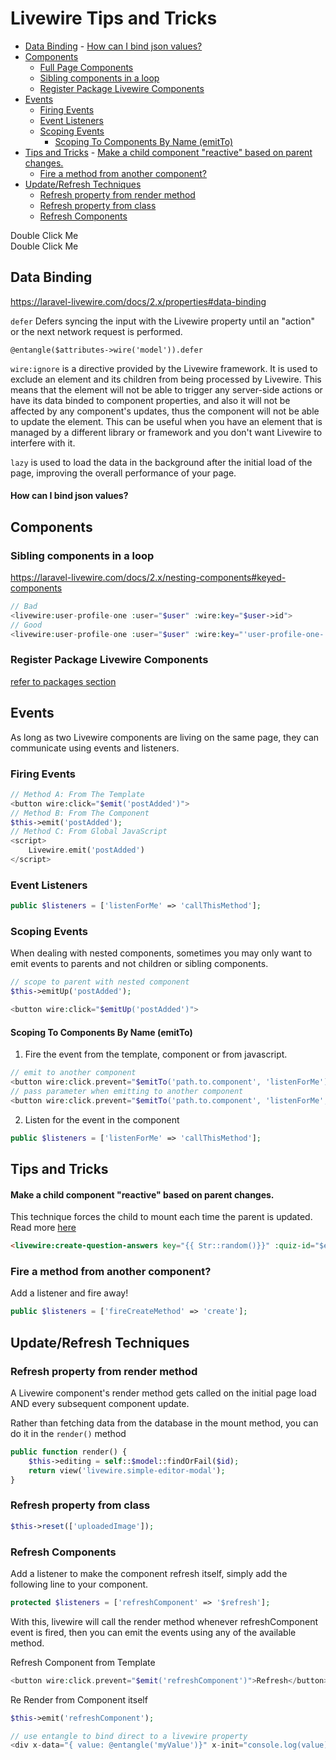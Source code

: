 # Livewire Tips and Tricks

<!-- MarkdownTOC -->

- [Data Binding](#data-binding)
        - [How can I bind json values?](#how-can-i-bind-json-values)
- [Components](#components)
    - [Full Page Components](#full-page-components)
    - [Sibling components in a loop](#sibling-components-in-a-loop)
    - [Register Package Livewire Components](#register-package-livewire-components)
- [Events](#events)
    - [Firing Events](#firing-events)
    - [Event Listeners](#event-listeners)
    - [Scoping Events](#scoping-events)
        - [Scoping To Components By Name (emitTo)](#scoping-to-components-by-name-emitto)
- [Tips and Tricks](#tips-and-tricks)
        - [Make a child component "reactive" based on parent changes.](#make-a-child-component-reactive-based-on-parent-changes)
    - [Fire a method from another component?](#fire-a-method-from-another-component)
- [Update/Refresh Techniques](#updaterefresh-techniques)
    - [Refresh property from render method](#refresh-property-from-render-method)
    - [Refresh property from class](#refresh-property-from-class)
    - [Refresh Components](#refresh-components)

<!-- /MarkdownTOC -->


<td><div wire:dblclick="test()">Double Click Me</div>
<td><div wire:click="test()">Double Click Me</div>


## Data Binding

https://laravel-livewire.com/docs/2.x/properties#data-binding

`defer` Defers syncing the input with the Livewire property until an "action" or the next network request is performed.

```
@entangle($attributes->wire('model')).defer
```

`wire:ignore` is a directive provided by the Livewire framework. It is used to exclude an element and its children from being processed by Livewire. This means that the element will not be able to trigger any server-side actions or have its data binded to component properties, and also it will not be affected by any component's updates, thus the component will not be able to update the element. This can be useful when you have an element that is managed by a different library or framework and you don't want Livewire to interfere with it.

`lazy` is used to load the data in the background after the initial load of the page, improving the overall performance of your page.

#### How can I bind json values?


<a id="components"></a>
## Components




<a id="sibling-components-in-a-loop"></a>
### Sibling components in a loop

https://laravel-livewire.com/docs/2.x/nesting-components#keyed-components

 ```php
// Bad
<livewire:user-profile-one :user="$user" :wire:key="$user->id">
// Good
<livewire:user-profile-one :user="$user" :wire:key="'user-profile-one-'.$user->id">
```

<a id="register-package-livewire-components"></a>
### Register Package Livewire Components

[refer to packages section](/docs/laravel/packages#livewire-component)





<a id="events"></a>
## Events

As long as two Livewire components are living on the same page, they can communicate using events and listeners.

<a id="firing-events"></a>
### Firing Events

```php
// Method A: From The Template
<button wire:click="$emit('postAdded')">
// Method B: From The Component
$this->emit('postAdded');
// Method C: From Global JavaScript
<script>
    Livewire.emit('postAdded')
</script>
```

<a id="event-listeners"></a>
### Event Listeners

```php
public $listeners = ['listenForMe' => 'callThisMethod'];
```

<a id="scoping-events"></a>
### Scoping Events

When dealing with nested components, sometimes you may only want to emit events to parents and not children or sibling components.

```php
// scope to parent with nested component
$this->emitUp('postAdded');

<button wire:click="$emitUp('postAdded')">
```

<a id="scoping-to-components-by-name-emitto"></a>
#### Scoping To Components By Name (emitTo)

1. Fire the event from the template, component or from javascript.

```php
// emit to another component
<button wire:click.prevent="$emitTo('path.to.component', 'listenForMe')">Fire Event</button>
// pass parameter when emitting to another component
<button wire:click.prevent="$emitTo('path.to.component', 'listenForMe', 'param')">Fire Event</button>
```

2. Listen for the event in the component

```php
public $listeners = ['listenForMe' => 'callThisMethod'];
```



<a id="tips-and-tricks"></a>
## Tips and Tricks


<a id="make-a-child-component-reactive-based-on-parent-changes"></a>
#### Make a child component "reactive" based on parent changes.

This technique forces the child to mount each time the parent is updated. Read more [here](https://github.com/livewire/livewire/discussions/2097)

```html
<livewire:create-question-answers key="{{ Str::random()}}" :quiz-id="$editing->id" />
```

<a id="fire-a-method-from-another-component"></a>
### Fire a method from another component?

Add a listener and fire away!

```php
public $listeners = ['fireCreateMethod' => 'create'];
```



<a id="updaterefresh-techniques"></a>
## Update/Refresh Techniques

<a id="refresh-property-from-render-method"></a>
### Refresh property from render method

A Livewire component's render method gets called on the initial page load AND every subsequent component update.

Rather than fetching data from the database in the mount method, you can do it in the `render()` method

```php
public function render() {
    $this->editing = self::$model::findOrFail($id);
    return view('livewire.simple-editor-modal');
}
```

<a id="refresh-property-from-class"></a>
### Refresh property from class

```php
$this->reset(['uploadedImage']);
```

<a id="refresh-components"></a>
### Refresh Components

Add a listener to make the component refresh itself, simply add the following line to your component.

```php
protected $listeners = ['refreshComponent' => '$refresh'];
```

With this, livewire will call the render method whenever refreshComponent event is fired, then you can emit the events using any of the available method.

Refresh Component from Template

```php
<button wire:click.prevent="$emit('refreshComponent')">Refresh</button>
```

Re Render from Component itself

```php
$this->emit('refreshComponent');
```


```php
// use entangle to bind direct to a livewire property
<div x-data="{ value: @entangle('myValue')}" x-init="console.log(value)">  </div>
```
